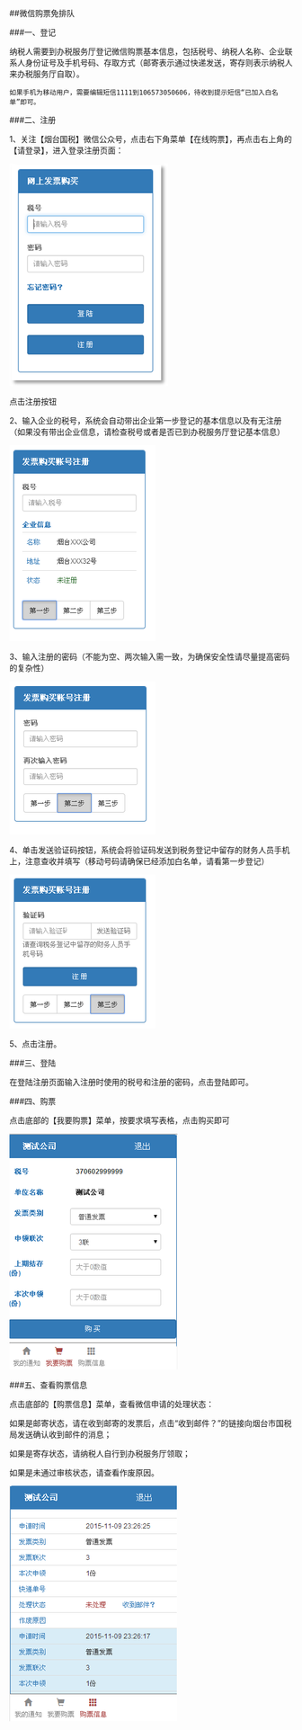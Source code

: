 ##微信购票免排队

###一、登记

纳税人需要到办税服务厅登记微信购票基本信息，包括税号、纳税人名称、企业联系人身份证号及手机号码、存取方式（邮寄表示通过快递发送，寄存则表示纳税人来办税服务厅自取）。

    如果手机为移动用户，需要编辑短信1111到106573050606，待收到提示短信“已加入白名单”即可。

###二、注册

1、关注【烟台国税】微信公众号，点击右下角菜单【在线购票】，再点击右上角的【请登录】，进入登录注册页面：

![](image003.png)
 
点击注册按钮

2、输入企业的税号，系统会自动带出企业第一步登记的基本信息以及有无注册（如果没有带出企业信息，请检查税号或者是否已到办税服务厅登记基本信息）
 
![](image005.png)

3、输入注册的密码（不能为空、两次输入需一致，为确保安全性请尽量提高密码的复杂性）

![](image007.png)
 
4、单击发送验证码按钮，系统会将验证码发送到税务登记中留存的财务人员手机上，注意查收并填写（移动号码请确保已经添加白名单，请看第一步登记）

![](image009.png)
  
5、点击注册。

###三、登陆

在登陆注册页面输入注册时使用的税号和注册的密码，点击登陆即可。

 
###四、购票
 
点击底部的【我要购票】菜单，按要求填写表格，点击购买即可

![](image013.png)

###五、查看购票信息
 
点击底部的【购票信息】菜单，查看微信申请的处理状态：

如果是邮寄状态，请在收到邮寄的发票后，点击“收到邮件？”的链接向烟台市国税局发送确认收到邮件的消息；

如果是寄存状态，请纳税人自行到办税服务厅领取；

如果是未通过审核状态，请查看作废原因。

![](image015.png)